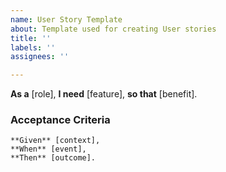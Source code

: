 ```yaml
---
name: User Story Template
about: Template used for creating User stories
title: ''
labels: ''
assignees: ''

---
```


**As a** [role], 
**I need** [feature],
 **so that** [benefit].

### Acceptance Criteria

```
**Given** [context],
**When** [event],
**Then** [outcome].
```
